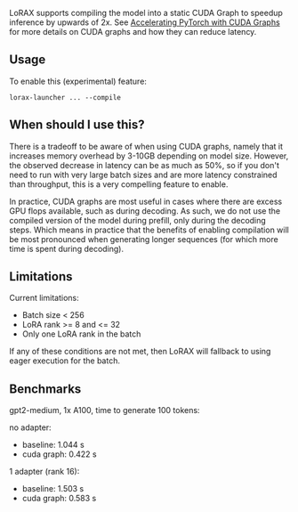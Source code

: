 LoRAX supports compiling the model into a static CUDA Graph to speedup inference by upwards of 2x. See [Accelerating PyTorch with CUDA Graphs](https://pytorch.org/blog/accelerating-pytorch-with-cuda-graphs/) for more details on CUDA graphs and how they can reduce latency.

## Usage

To enable this (experimental) feature:

```
lorax-launcher ... --compile
```

## When should I use this?

There is a tradeoff to be aware of when using CUDA graphs, namely that it increases memory overhead by 3-10GB depending on model size. However, the observed decrease in latency can be as much as 50%, so if you don't need to run with very large batch sizes and are more latency constrained than throughput, this is a very compelling feature to enable.

In practice, CUDA graphs are most useful in cases where there are excess GPU flops available, such as during decoding. As such, we do not use the compiled version of the model during prefill, only during the decoding steps. Which means in practice that the benefits of enabling compilation will be most pronounced when generating longer sequences (for which more time is spent during decoding).

## Limitations

Current limitations:

- Batch size < 256
- LoRA rank >= 8 and <= 32
- Only one LoRA rank in the batch

If any of these conditions are not met, then LoRAX will fallback to using eager execution for the batch.

## Benchmarks

gpt2-medium, 1x A100, time to generate 100 tokens:

no adapter:

- baseline: 1.044 s
- cuda graph: 0.422 s

1 adapter (rank 16):

- baseline: 1.503 s
- cuda graph: 0.583 s
